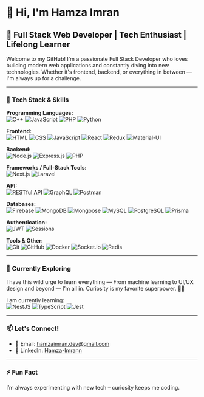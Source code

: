 # 👋 Hi, I'm Hamza Imran

## 🚀 Full Stack Web Developer | Tech Enthusiast | Lifelong Learner

Welcome to my GitHub! I'm a passionate Full Stack Developer who loves building modern web applications and constantly diving into new technologies. Whether it's frontend, backend, or everything in between — I'm always up for a challenge.

---

### 🧠 Tech Stack & Skills

**Programming Languages:**  
![C++](https://img.shields.io/badge/C++-00599C?style=flat&logo=c%2B%2B&logoColor=white)
![JavaScript](https://img.shields.io/badge/JavaScript-F7DF1E?style=flat&logo=javascript&logoColor=black)
![PHP](https://img.shields.io/badge/PHP-777BB4?style=flat&logo=php&logoColor=white)
![Python](https://img.shields.io/badge/Python-3776AB?style=flat&logo=python&logoColor=white)

**Frontend:**  
![HTML](https://img.shields.io/badge/HTML5-E34F26?style=flat&logo=html5&logoColor=white)
![CSS](https://img.shields.io/badge/CSS3-1572B6?style=flat&logo=css3&logoColor=white)
![JavaScript](https://img.shields.io/badge/JavaScript-F7DF1E?style=flat&logo=javascript&logoColor=black)
![React](https://img.shields.io/badge/React-61DAFB?style=flat&logo=react&logoColor=black)
![Redux](https://img.shields.io/badge/Redux-764ABC?style=flat&logo=redux&logoColor=white)
![Material-UI](https://img.shields.io/badge/MUI-007FFF?style=flat&logo=mui&logoColor=white)

**Backend:**  
![Node.js](https://img.shields.io/badge/Node.js-339933?style=flat&logo=nodedotjs&logoColor=white)
![Express.js](https://img.shields.io/badge/Express.js-000000?style=flat&logo=express&logoColor=white)
![PHP](https://img.shields.io/badge/PHP-777BB4?style=flat&logo=php&logoColor=white)

**Frameworks / Full-Stack Tools:**  
![Next.js](https://img.shields.io/badge/Next.js-000000?style=flat&logo=nextdotjs&logoColor=white)
![Laravel](https://img.shields.io/badge/Laravel-F55247?style=flat&logo=laravel&logoColor=white)

**API:**  
![RESTful API](https://img.shields.io/badge/REST-FF6C37?style=flat&logo=api&logoColor=white)
![GraphQL](https://img.shields.io/badge/GraphQL-E10098?style=flat&logo=graphql&logoColor=white)
![Postman](https://img.shields.io/badge/Postman-FF6C37?style=flat&logo=postman&logoColor=white)

**Databases:**  
![Firebase](https://img.shields.io/badge/Firebase-FFCA28?style=flat&logo=firebase&logoColor=black)
![MongoDB](https://img.shields.io/badge/MongoDB-47A248?style=flat&logo=mongodb&logoColor=white)
![Mongoose](https://img.shields.io/badge/Mongoose-880000?style=flat&logo=mongoose&logoColor=white)
![MySQL](https://img.shields.io/badge/MySQL-4479A1?style=flat&logo=mysql&logoColor=white)
![PostgreSQL](https://img.shields.io/badge/PostgreSQL-336791?style=flat&logo=postgresql&logoColor=white)
![Prisma](https://img.shields.io/badge/Prisma-2D3748?style=flat&logo=prisma&logoColor=white)

**Authentication:**  
![JWT](https://img.shields.io/badge/JWT-000000?style=flat&logo=jsonwebtokens&logoColor=white)
![Sessions](https://img.shields.io/badge/Sessions-blue?style=flat)

**Tools & Other:**  
![Git](https://img.shields.io/badge/Git-F05032?style=flat&logo=git&logoColor=white)
![GitHub](https://img.shields.io/badge/GitHub-181717?style=flat&logo=github&logoColor=white)
![Docker](https://img.shields.io/badge/Docker-2496ED?style=flat&logo=docker&logoColor=white)
![Socket.io](https://img.shields.io/badge/Socket.io-010101?style=flat&logo=socket.io&logoColor=white)
![Redis](https://img.shields.io/badge/Redis-DC382D?style=flat&logo=redis&logoColor=white)

---

### 🌱 Currently Exploring

I have this wild urge to learn everything — From machine learning to UI/UX design and beyond — I’m all in. Curiosity is my favorite superpower. 🧠✨  

I am currently learning:  
![NestJS](https://img.shields.io/badge/NestJS-E0234E?style=flat&logo=nestjs&logoColor=white)
![TypeScript](https://img.shields.io/badge/TypeScript-3178C6?style=flat&logo=typescript&logoColor=white)
![Jest](https://img.shields.io/badge/Jest-C21325?style=flat&logo=jest&logoColor=white)

---

### 📫 Let's Connect!

- 📧 Email: [hamzaimran.dev@gmail.com](mailto:hamzaimran.dev@gmail.com)  
- 💼 LinkedIn: [Hamza-Imrann](https://www.linkedin.com/in/hamza-imran-dev)

---

### ⚡ Fun Fact

I’m always experimenting with new tech – curiosity keeps me coding.
